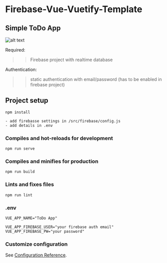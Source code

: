 # Firebase-Vue-Vuetify-Template
## Simple ToDo App


![alt text](https://www.lxmcloud.tk/git/todo.png)


Required:
>> Firebase project with realtime database

Authentication:
>> static authentication with email/password (has to be enabled in firebase project)


## Project setup
```
npm install

- add firebasse settings in /src/firebase/config.js
- add details in .env
```

### Compiles and hot-reloads for development
```
npm run serve
```

### Compiles and minifies for production
```
npm run build
```

### Lints and fixes files
```
npm run lint
```

### .env
```
VUE_APP_NAME="ToDo App"

VUE_APP_FIREBASE_USER="your firebase auth email"
VUE_APP_FIREBASE_PW="your password"
```






### Customize configuration
See [Configuration Reference](https://cli.vuejs.org/config/).


